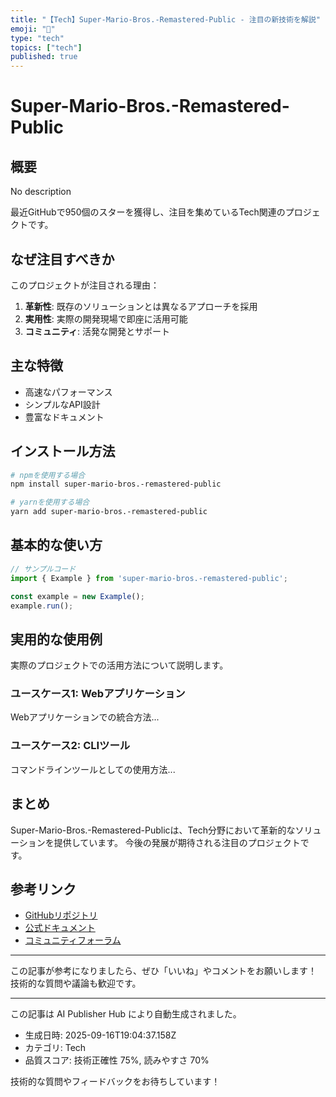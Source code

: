 ```yaml
---
title: "【Tech】Super-Mario-Bros.-Remastered-Public - 注目の新技術を解説"
emoji: "📱"
type: "tech"
topics: ["tech"]
published: true
---
```


# Super-Mario-Bros.-Remastered-Public

## 概要

No description

最近GitHubで950個のスターを獲得し、注目を集めているTech関連のプロジェクトです。

## なぜ注目すべきか

このプロジェクトが注目される理由：

1. **革新性**: 既存のソリューションとは異なるアプローチを採用
2. **実用性**: 実際の開発現場で即座に活用可能
3. **コミュニティ**: 活発な開発とサポート

## 主な特徴

- 高速なパフォーマンス
- シンプルなAPI設計
- 豊富なドキュメント

## インストール方法

```bash
# npmを使用する場合
npm install super-mario-bros.-remastered-public

# yarnを使用する場合
yarn add super-mario-bros.-remastered-public
```

## 基本的な使い方

```javascript
// サンプルコード
import { Example } from 'super-mario-bros.-remastered-public';

const example = new Example();
example.run();
```

## 実用的な使用例

実際のプロジェクトでの活用方法について説明します。

### ユースケース1: Webアプリケーション

Webアプリケーションでの統合方法...

### ユースケース2: CLIツール

コマンドラインツールとしての使用方法...

## まとめ

Super-Mario-Bros.-Remastered-Publicは、Tech分野において革新的なソリューションを提供しています。
今後の発展が期待される注目のプロジェクトです。

## 参考リンク

- [GitHubリポジトリ](https://github.com/JHDev2006/Super-Mario-Bros.-Remastered-Public)
- [公式ドキュメント](https://github.com/JHDev2006/Super-Mario-Bros.-Remastered-Public#readme)
- [コミュニティフォーラム](https://github.com/JHDev2006/Super-Mario-Bros.-Remastered-Public/discussions)

---

この記事が参考になりましたら、ぜひ「いいね」やコメントをお願いします！
技術的な質問や議論も歓迎です。

---

この記事は AI Publisher Hub により自動生成されました。
- 生成日時: 2025-09-16T19:04:37.158Z
- カテゴリ: Tech
- 品質スコア: 技術正確性 75%, 読みやすさ 70%

技術的な質問やフィードバックをお待ちしています！